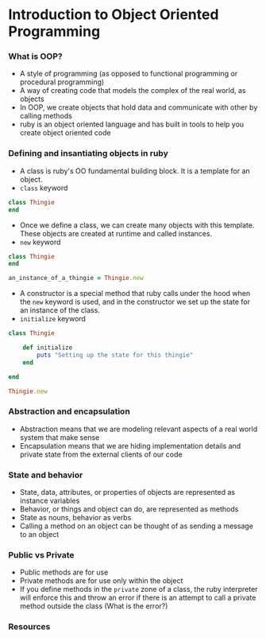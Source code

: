 # Introduction to Object Oriented Programming

### What is OOP?
- A style of programming (as opposed to functional programming or procedural programming)
- A way of creating code that models the complex of the real world, as objects
- In OOP, we create objects that hold data and communicate with other by calling methods
- ruby is an object oriented language and has built in tools to help you create object oriented code

### Defining and insantiating objects in ruby
- A class is ruby's OO fundamental building block.  It is a template for an object.  
- `class` keyword
```ruby
class Thingie
end
```
- Once we define a class, we can create many objects with this template.  These objects are created at runtime and called instances.
- `new` keyword
```ruby
class Thingie
end

an_instance_of_a_thingie = Thingie.new
```
- A constructor is a special method that ruby calls under the hood when the `new` keyword is used, and in the constructor we set up the state for an instance of the class.
- `initialize` keyword
```ruby 
class Thingie

    def initialize
        puts "Setting up the state for this thingie"
    end

end

Thingie.new
```

### Abstraction and encapsulation
- Abstraction means that we are modeling relevant aspects of a real world system that make sense
- Encapsulation means that we are hiding implementation details and private state from the external clients of our code

### State and behavior
- State, data, attributes, or properties of objects are represented as instance variables
- Behavior, or things and object can do, are represented as methods
- State as nouns, behavior as verbs
- Calling a method on an object can be thought of as sending a message to an object

### Public vs Private
- Public methods are for use
- Private methods are for use only within the object
- If you define methods in the `private` zone of a class, the ruby interpreter will enforce this and throw an error if there is an attempt to call a private method outside the class (What is the error?)

### Resources

